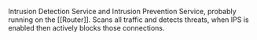 Intrusion Detection Service and Intrusion Prevention Service, probably running on the [[Router]]. Scans all traffic and detects threats, when IPS is enabled then actively blocks those connections.